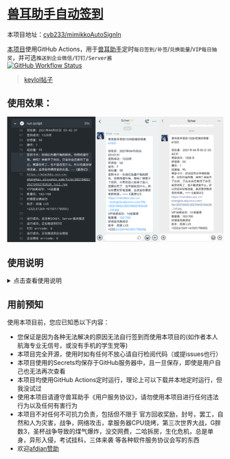 # [兽耳助手自动签到](https://github.com/cyb233/mimikkoAutoSignIn)  
  
本项目地址：[cyb233/mimikkoAutoSignIn](https://github.com/cyb233/mimikkoAutoSignIn)  
  
[本项目](https://github.com/cyb233/mimikkoAutoSignIn)使用GitHub Actions，用于[兽耳助手](https://www.mimikko.cn/)定时`每日签到/补签`/`兑换能量`/`VIP每日抽奖`，并可选`推送到企业微信/钉钉/Server酱`  
[![GitHub Workflow Status](https://img.shields.io/github/workflow/status/cyb233/mimikkoAutoSignIn/CI)](https://github.com/cyb233/mimikkoAutoSignIn/actions)  
>[keylol帖子](https://keylol.com/t675496-1-1)  
## 使用效果：  
![result](/pic/result.png)  
  
## 使用说明  
<details markdown='1'><summary>点击查看使用说明</summary>  
  
> 除了本人写的以下教程，也可以去看由[@Amcc1860](https://github.com/Amcc1860)编写的[保姆级教程](https://github.com/cyb233/mimikkoAutoSignIn/issues/4)  
#### 1. 先fork[本项目](https://github.com/cyb233/mimikkoAutoSignIn)（本项目已fork人数 [![GitHub forks](https://img.shields.io/github/forks/cyb233/mimikkoAutoSignIn?style=social)](https://github.com/cyb233/mimikkoAutoSignIn)）  
> 打开[本项目](https://github.com/cyb233/mimikkoAutoSignIn)，并点击如图fork按钮  
> ![fork](/pic/fork.png)  
  
#### 2. 在设置中创建action secrets：  
  
> |secret名称|必要条件|说明|  
> |-----|-----|-----|  
> |`ID`,  `PASSWORD`|`AUTHORIZATION`不存在时|登录账号(邮箱或手机号)和登录密码(优先使用此登录方式，参见注1)|  
> |`AUTHORIZATION`|`ID`,  `PASSWORD`不存在时|验证账号用，可由抓包获取(参见注2)|  
> |`ENERGY`|非必要|ENERGY参数用于签到及兑换能量，使用的code值为助手代码，下张表是已知的code值|
> |`RESIGN`|非必要|补签最近x天，可选数字1~7|  
> |`SCKEY`|非必要|server酱推送密钥，详见步骤5|  
> |`DDTOKEN`,  `DDSECRET`|非必要|钉钉推送，钉钉机器人`token`和安全设置`加签`的`secret`，可参考步骤5微信推送及[钉钉API文档](https://developers.dingtalk.com/document/app/custom-robot-access#topic-2026027)|  
> |`wxAgentId`,  `wxSecret`,  `wxCompanyId`|非必要|企业微信推送，可参考[server酱Turbo版说明](https://sct.ftqq.com)|  
> - 注1：建议使用ID密码登录，无技术要求，但每次执行可能会将其他设备挤下线  
> - 注2：AUTHORIZATION值为抓包获取，需要会使用抓包软件，但不会影响其他设备，新的登录会使旧的AUTHORIZATION失效  
  
> |code|ServantName|  
> |-----|-----|  
> |不设/不填|缺省值：梦梦奈|  
> |`nonona`|诺诺纳|  
> |`momona`|梦梦奈|  
> |`ariana`|爱莉安娜|  
> |`miruku`|米璐库|  
> |`nemuri`|奈姆利|  
> |`ruri`|琉璃|  
> |`alpha0`|阿尔法零|  
> |`miruku2`|米露可|  
> |`ulrica`|优莉卡|  
> |`giwa`|羲和|  
> |`maya`|摩耶|  
> - 注意：本项目不会完全及时地检查code可用性，如出现新助手而本表未更新，或助手code变更，可自行抓取code值；由于随意输入错误助手code所可能导致的问题，本项目不负任何责任  
  
> 如图`setting`→`secrets`→`new repository secret`  
> ![secrets](/pic/secrets.jpg)  
  
#### 3. 在actions中开启  
> - **请勿滥用GitHub Actions！**  
> - 如图点击`I understand my workflows, go ahead and enable them`，并手动执行一次  
> ![actions](/pic/actions.jpg)  
> ![run](https://ghproxy.com/https://user-images.githubusercontent.com/35195193/104328725-13405200-5527-11eb-8540-c804a6d1142e.png)  
  
#### 4. 修改自动运行时间：  
> - 打开`mimikkoAutoSignIn/.github/workflows/auto_sign_in.yml`  
> - 在`第12行`修改`cron表达式`，默认北京时间每天凌晨`3:30`执行  
> - cron表达式怎么改？请去看[GitHub官方文档](https://docs.github.com/cn/actions/reference/workflow-syntax-for-github-actions#onschedule)  
  
#### 5. (可选)使用server酱推送：  
> ### 注意：  
> [升级说明](http://sc.ftqq.com/9.version)  
> [因为微信发布公告将在4月底下线模板消息，Server酱开发了以企业微信为主的多通道新版（ Turbo版 sct.ftqq.com ）。旧版将在4月后下线，请尽快完成配置的更新。](http://sc.ftqq.com/9.version)  
> [点击查看更多详情](http://sc.ftqq.com/9.version)  
>> 注：Turbo版免费用户每天可发送10条消息，且消息会被折叠  
> - 在server酱官网 [sct.ftqq.com](http://sct.ftqq.com/) 登录并复制`SCKEY`  
> - 在设置中创建名为`SCKEY`的action secrets  
> ![SCKEY](/pic/Screenshot_2021_0109_222138.png)  
</details>  
  
  
## 用前预知  
使用本项目前，您应已知悉以下内容：  
- 您保证是因为各种无法解决的原因无法自行签到而使用本项目的(如作者本人航海专业无信号，或没有手机的学生党等)  
- 本项目完全开源，使用时如有任何不放心请自行检阅代码（或提issues也行）  
- 本项目使用的Secrets均保存于GitHub服务器中，且一旦保存，即使是用户自己也无法再次查看  
- 本项目均使用GitHub Actions定时运行，理论上可以下载并本地定时运行，但我没试过  
- 使用本项目请遵守兽耳助手《用户服务协议》，请勿使用本项目进行任何违法行为以及任何有害行为  
- 本项目不对任何不可抗力负责，包括但不限于 官方回收奖励，封号，罢工，自然和人为灾害，战争，网络攻击，拿服务器CPU烧烤，第三次世界大战，G胖数3，圣杯战争导致的煤气爆炸，没交网费，二哈拆房，生化危机，总是单身，异形入侵，考试挂科，三体来袭 等各种软件服务协议会写的东西  
- 欢迎[afdian赞助](https://afdian.net/@Schwi)  